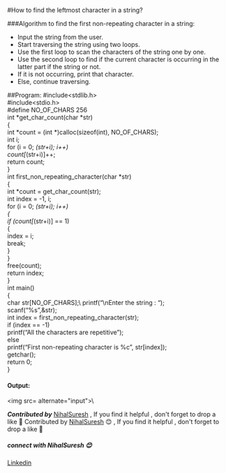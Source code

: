 #How to find the leftmost character in a string?

###Algorithm to find the first non-repeating character in a string:
* Input the string from the user.
* Start traversing the string using two loops.
* Use the first loop to scan the characters of the string one by one.
* Use the second loop to find if the current character is occurring in the latter part if the string or not.
* If it is not occurring, print that character.
* Else, continue traversing.

##Program:
#include<stdlib.h>\
#include<stdio.h>\
#define NO_OF_CHARS 256\
int *get_char_count(char *str)\
{\
	int *count = (int *)calloc(sizeof(int), NO_OF_CHARS);\
	int i;\
	for (i = 0; *(str+i); i++)\
		count[*(str+i)]++;\
	return count;\
}\
int first_non_repeating_character(char *str)\
{\
	int *count = get_char_count(str);\
	int index = -1, i;\
  for (i = 0; *(str+i); i++)\
	{\
		if (count[*(str+i)] == 1)\
			{\
				index = i;\
				break;\
			}\
	}\
	free(count);\
	return index;\
}\
int main()\
{\
	char str[NO_OF_CHARS];\	
	printf(“\nEnter the string : “);\
	scanf(“%s”,&str);\
	int index = first_non_repeating_character(str);\
	if (index == -1)\
		printf(“All the characters are repetitive”);\
	else\
		printf(“First non-repeating character is %c”, str[index]);\
	getchar();\
	return 0;\
}
#### Output:
<img src= alternate="input">\

***Contributed by*** [NihalSuresh](https://github.com/NihalSuresh007) , If you find it helpful , don't forget to drop a like 💖	Contributed by [NihalSuresh](https://github.com/NihalSuresh007) 😊 , If you find it helpful , don't forget to drop a like 💖
##### connect with NihalSuresh 😊	
[Linkedin](https://www.linkedin.com/in/nihal-s-b0535a191)
